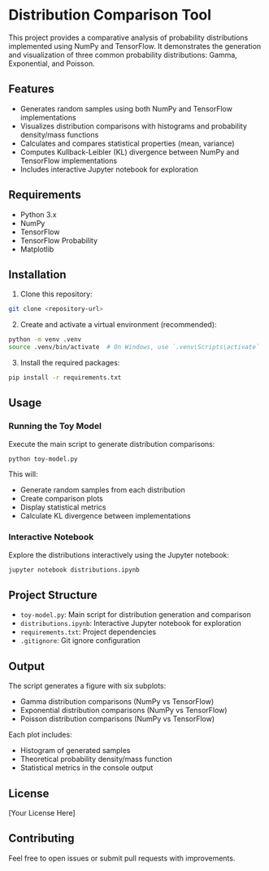# Distribution Comparison Tool

This project provides a comparative analysis of probability distributions implemented using NumPy and TensorFlow. It demonstrates the generation and visualization of three common probability distributions: Gamma, Exponential, and Poisson.

## Features

- Generates random samples using both NumPy and TensorFlow implementations
- Visualizes distribution comparisons with histograms and probability density/mass functions
- Calculates and compares statistical properties (mean, variance)
- Computes Kullback-Leibler (KL) divergence between NumPy and TensorFlow implementations
- Includes interactive Jupyter notebook for exploration

## Requirements

- Python 3.x
- NumPy
- TensorFlow
- TensorFlow Probability
- Matplotlib

## Installation

1. Clone this repository:
```bash
git clone <repository-url>
```

2. Create and activate a virtual environment (recommended):
```bash
python -m venv .venv
source .venv/bin/activate  # On Windows, use `.venv\Scripts\activate`
```

3. Install the required packages:
```bash
pip install -r requirements.txt
```

## Usage

### Running the Toy Model

Execute the main script to generate distribution comparisons:
```bash
python toy-model.py
```

This will:
- Generate random samples from each distribution
- Create comparison plots
- Display statistical metrics
- Calculate KL divergence between implementations

### Interactive Notebook

Explore the distributions interactively using the Jupyter notebook:
```bash
jupyter notebook distributions.ipynb
```

## Project Structure

- `toy-model.py`: Main script for distribution generation and comparison
- `distributions.ipynb`: Interactive Jupyter notebook for exploration
- `requirements.txt`: Project dependencies
- `.gitignore`: Git ignore configuration

## Output

The script generates a figure with six subplots:
- Gamma distribution comparisons (NumPy vs TensorFlow)
- Exponential distribution comparisons (NumPy vs TensorFlow)
- Poisson distribution comparisons (NumPy vs TensorFlow)

Each plot includes:
- Histogram of generated samples
- Theoretical probability density/mass function
- Statistical metrics in the console output

## License

[Your License Here]

## Contributing

Feel free to open issues or submit pull requests with improvements.
